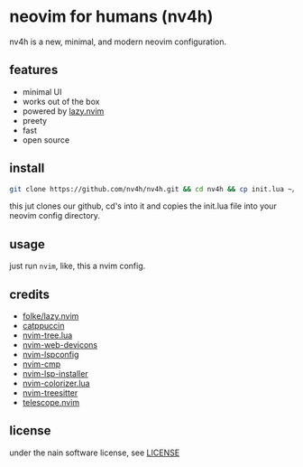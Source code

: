 # neovim for humans (nv4h)

nv4h is a new, minimal, and modern neovim configuration.

## features

- minimal UI
- works out of the box
- powered by [lazy.nvim](https://github.com/folke/lazy.nvim)
- preety
- fast
- open source

## install

```sh
git clone https://github.com/nv4h/nv4h.git && cd nv4h && cp init.lua ~/.config/nvim
```

this jut clones our github, cd's into it
and copies the init.lua file into your neovim config directory.

## usage

just run `nvim`, like, this a nvim config.

## credits

- [folke/lazy.nvim](https://github.com/folke/lazy.nvim)
- [catppuccin](https://github.com/catppuccin/nvim)
- [nvim-tree.lua](https://github.com/kyazdani42/nvim-tree.lua)
- [nvim-web-devicons](https://github.com/kyazdani42/nvim-web-devicons)
- [nvim-lspconfig](https://github.com/neovim/nvim-lspconfig)
- [nvim-cmp](https://github.com/hrsh7th/nvim-cmp)
- [nvim-lsp-installer](https://github.com/williamboman/nvim-lsp-installer)
- [nvim-colorizer.lua](https://github.com/norcalli/nvim-colorizer.lua)
- [nvim-treesitter](https://github.com/nvim-treesitter/nvim-treesitter)
- [telescope.nvim](https://github.com/nvim-telescope/telescope.nvim)

## license

under the nain software license, see [LICENSE](LICENSE)
